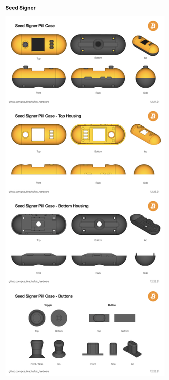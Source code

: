 ### Seed Signer

<img src="https://github.com/pcsubirachs/btc_hardware/blob/main/img/ss_pill.jpeg " alt="drawing" align="middle" width="800"/>

<img src="https://github.com/pcsubirachs/btc_hardware/blob/main/img/ss_pill/ss_pill_top_housing.jpeg" alt="drawing" align="middle" width="800"/>

<img src="https://github.com/pcsubirachs/btc_hardware/blob/main/img/ss_pill/ss_pill_bottom_housing.jpeg" alt="drawing" align="middle" width="800"/>

<img src="https://github.com/pcsubirachs/btc_hardware/blob/main/img/ss_pill/ss_pill_buttons.jpeg" alt="drawing" align="middle" width="800"/>


